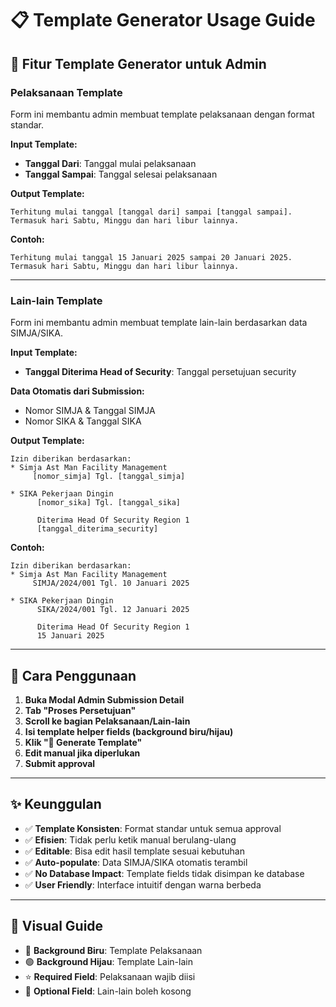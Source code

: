 # 📋 Template Generator Usage Guide

## 🎯 Fitur Template Generator untuk Admin

### **Pelaksanaan Template**
Form ini membantu admin membuat template pelaksanaan dengan format standar.

**Input Template:**
- **Tanggal Dari**: Tanggal mulai pelaksanaan
- **Tanggal Sampai**: Tanggal selesai pelaksanaan  

**Output Template:**
```
Terhitung mulai tanggal [tanggal dari] sampai [tanggal sampai]. Termasuk hari Sabtu, Minggu dan hari libur lainnya.
```

**Contoh:**
```
Terhitung mulai tanggal 15 Januari 2025 sampai 20 Januari 2025. Termasuk hari Sabtu, Minggu dan hari libur lainnya.
```

---

### **Lain-lain Template**
Form ini membantu admin membuat template lain-lain berdasarkan data SIMJA/SIKA.

**Input Template:**
- **Tanggal Diterima Head of Security**: Tanggal persetujuan security

**Data Otomatis dari Submission:**
- Nomor SIMJA & Tanggal SIMJA
- Nomor SIKA & Tanggal SIKA

**Output Template:**
```
Izin diberikan berdasarkan:
* Simja Ast Man Facility Management
     [nomor_simja] Tgl. [tanggal_simja]

* SIKA Pekerjaan Dingin
      [nomor_sika] Tgl. [tanggal_sika]

      Diterima Head Of Security Region 1
      [tanggal_diterima_security]
```

**Contoh:**
```
Izin diberikan berdasarkan:
* Simja Ast Man Facility Management
     SIMJA/2024/001 Tgl. 10 Januari 2025

* SIKA Pekerjaan Dingin
      SIKA/2024/001 Tgl. 12 Januari 2025

      Diterima Head Of Security Region 1
      15 Januari 2025
```

---

## 🔄 Cara Penggunaan

1. **Buka Modal Admin Submission Detail**
2. **Tab "Proses Persetujuan"**
3. **Scroll ke bagian Pelaksanaan/Lain-lain**
4. **Isi template helper fields (background biru/hijau)**
5. **Klik "🔄 Generate Template"**
6. **Edit manual jika diperlukan**
7. **Submit approval**

---

## ✨ Keunggulan

- ✅ **Template Konsisten**: Format standar untuk semua approval
- ✅ **Efisien**: Tidak perlu ketik manual berulang-ulang
- ✅ **Editable**: Bisa edit hasil template sesuai kebutuhan
- ✅ **Auto-populate**: Data SIMJA/SIKA otomatis terambil
- ✅ **No Database Impact**: Template fields tidak disimpan ke database
- ✅ **User Friendly**: Interface intuitif dengan warna berbeda

---

## 🎨 Visual Guide

- 🔵 **Background Biru**: Template Pelaksanaan  
- 🟢 **Background Hijau**: Template Lain-lain
- ⭐ **Required Field**: Pelaksanaan wajib diisi
- 📝 **Optional Field**: Lain-lain boleh kosong
